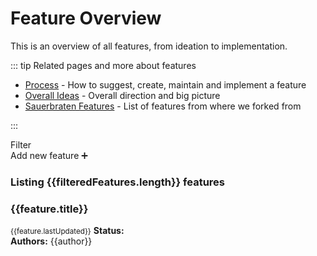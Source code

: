 # Feature Overview

This is an overview of all features, from ideation to implementation.

::: tip Related pages and more about features

 * [Process](./Feature-Process.md) - How to suggest, create, maintain and implement a feature
 * [Overall Ideas](./Feature-Ideas.md) - Overall direction and big picture
 * [Sauerbraten Features](./Sauerbraten-Features.md) - List of features from where we forked from

:::

<div class="break-out-page-width">
    <div class="flex justify-between items-start w-full p-4">
        <div>
            <div class="flex">
                <span class="label">
                    Filter
                </span>
                <div class="ml-2 flex-inline">
                    <StatusBubble
                        v-for="filter in availableFilters" class="mr-2 cursor-pointer"
                        @click.native="toggleFilter(filter)"
                        :key="filter"
                        :type="filter" :inverted="isFilterActive(filter)"
                    />
                </div>
            </div>
            <!-- <div class="my-2">
                Sort:
                <button class="p-2 border border-blue rounded">Name</button>
                <button class="p-2 border border-blue rounded">Status</button>
                <button class="p-2 border border-blue rounded">Updated</button>
            </div> -->
        </div>
        <router-link to="Template-Feature.html" class="button my-4">Add new feature ➕</router-link>
    </div>
    <h3 class="m-2">
        Listing {{filteredFeatures.length}} features
    </h3>
    <transition-group name="list" tag="div" class="flex flex-wrap w-full">
        <article v-for="(feature, index) in filteredFeatures" :key="feature.key" class="w-1/3 p-2 list-item">
            <div class="bg-purple-lightest-faded border border-purple rounded p-4 h-full">
                <h3 class="mb-4">
                    <router-link :to="feature.path">
                        {{feature.title}}
                    </router-link>
                </h3>
                <small>{{feature.lastUpdated}}</small>
                <b class="mr-2">Status:</b> <StatusBubble :type="feature.frontmatter.status" />
                <div v-if="getAuthors(feature).length">
                    <b class="mr-2">Authors:</b>
                    <span v-for="author in getAuthors(feature)" class="author">
                        <a :href="`https://github.com/${author}/`">{{author}}</a>
                    </span>
                </div>
            </div>
        </article>
    </transition-group>
</div>

<script>
import { STATUS_TYPE_COLORS, STATUS_TYPES } from '../../.vuepress/theme/constants'


export default {
    data: () => ({
        filters: Object.assign([], STATUS_TYPES),
        sort: 'Name',
        sortDirection: 'ASC',
        availableFilters: Object.assign([], STATUS_TYPES),
        availableSorters: ['Name', 'Status', 'Updated']
    }),
    computed: {
        features() {
            return this.$site.pages
                .filter(page => page.frontmatter && page.frontmatter.layout == 'feature')
                .filter(page => page.frontmatter && page.frontmatter.status != 'template')
        },
        filteredFeatures() {
            return this.features
                .filter(feature => this.filters.includes(feature.frontmatter.status))
        },
    },
    methods: {
        getAuthors(feature) {
            return (feature.frontmatter.authors || '')
                .split(', ')
                // filter all non-string or empty strings ('' gets removed)
                .filter(String)
        },
        isFilterActive(status) {
            return !this.filters.includes(status)
        },
        toggleFilter(filter) {
            if (this.filters.includes(filter)) return this.filters.splice(this.filters.indexOf(filter), 1)
            this.filters.push(filter)
        }
    }
}
</script>

<style lang="stylus">
    .author + .author::before
        content ','
        margin-right .25em

    .list-enter-active, .list-leave-active
        transition all 1s
    .list-enter, .list-leave-to
        opacity 0
        transform translateY(30px)


.list
    position relative
    &-item
        position relative

    &-move
        transition all 600ms ease-in-out 50ms
    &-enter-active
        transition all 300ms ease-out

    &-leave-active
        transition all 200ms ease-in
        position absolute
        z-index 0

    &-enter,
    &-leave-to
        opacity 0
    &-enter
        transform scale(0.9)
</style>
